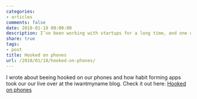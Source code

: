 ```yaml
---
categories:
- articles
comments: false
date: 2018-01-18 00:00:00
description: I’ve been working with startups for a long time, and one of the concepts I’ve taught many of them is the “hooked” model. 
share: true
tags:
- post
title: Hooked on phones
url: /2018/01/18/hooked-on-phones/
---
```


I wrote about beeing hooked on our phones and how habit forming apps took our
our live over at the iwantmyname blog. Check it out here: [Hooked on
phones](https://iwantmyname.com/blog/hooked-on-phones)

